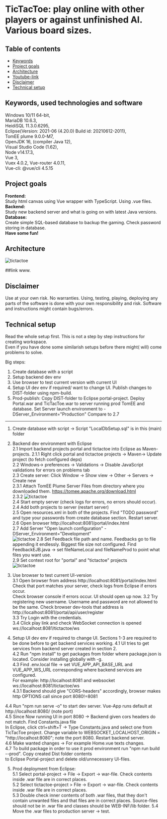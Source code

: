 # TicTacToe: play online with other players or against unfinished AI. Various board sizes.

## Table of contents
* [Keywords](#Keywords)
* [Project goals](#Projectgoals)
* [Architecture](#architecture)
* [Youtube-link](#link)
* [Disclaimer](#disclaimer)
* [Technical setup](#Setup)

## Keywords, used technologies and software
Windows 10/11 64-bit,<br>
MariaDB 10.6.3,<br>
HeidiSQL 11.3.0.6295, <br>
Eclipse(Version: 2021-06 (4.20.0) Build id: 20210612-2011), <br>
TomEE plume 9.0.0-M7, <br>
OpenJDK 16, (compiler Java 12), <br>
Visual Studio Code (1.62),<br>
Node v14.17.3, <br>
Vue 3, <br>
Vuex 4.0.2,
Vue-router 4.0.11, <br>
Vue-cli: @vue/cli 4.5.15

## Project goals

**Frontend:** <br>
Study html canvas using Vue wrapper with TypeScript. Using .vue files. <br>
**Backend:** <br>
Study new backend server and what is going on with latest Java versions.<br>
**Database:** <br>
Create simple SQL-based database to backup the gaming. Check password storing in database.<br>
**Have some fun!**<br>

## Architecture

 ![tictactoe](./OverAll.png)
 
##link
www.

## Disclaimer
Use at your own risk. No warranties. 
Using, testing, playing, deploying any parts of the software is done with your own responsibility and risk. Software and instructions might contain bugs/errors.

## Technical setup
Read the whole setup first. This is not a step by step instructions for creating workspace. <br>
Even if you have done some similarish setups before there might( will) come problems to solve.

Big steps:
1. Create database with a script 
2. Setup backend dev env
3. Use browser to test current version with current UI
4. Setup UI dev env if required/ want to change UI. Publish changes to DIST-folder using npm-build.
5. Prod-publish: Copy DIST-folder to Eclipse portal-project. Deploy Portal.war and TicTacToe.war to server running prod TomEE and database.
   Set Server launch environment to  -DServer_Environment="Production" Compare to  2.7
---
1. Create database with script -> Script "LocalDbSetup.sql" is in this (main) folder
2. Backend dev environment with Eclipse <br>
2.1 Import backend projects portal and tictactoe into Eclipse as Maven-projects. 
2.1.1 Right click portal and tictactoe projects -> Maven-> Update project (to fetch configured deps) <br>
2.2 Windows-> preferences -> Validations -> Disable JavaScript validations for errors on problems tab <br>
2.3 Create server: Click Window -> Show view -> Other -> Servers -> Create new <br>
2.3.1 Attach TomEE Plume Server Files from directory where you downloaded them. https://tomee.apache.org/download.html <br>
2.3.2 ![tictactoe](./ServerInEclipse.png) <br>
2.4 Start empty server (check logs for errors, no errors should occur). <br>
2.4 Add both projects to server (restart server) <br>
2.5 Open resources.xml in both of the projects. Find "TODO password" and type your passwords from create database section. Restart server.<br>
2.6 Open browser http://localhost:8081/portal/index.html  <br>
2.7 Add Server "Open launch configuration" -DServer_Environment="Development" <br>
![tictactoe](./AddLauncConfigurationEnvironment.png)
2.8 Set Feedback file path and name. Feedbacks go to file appending it endlessly. Biggest file size not configured.
	Find FeedbackEJB.java -> set fileNameLocal and fileNameProd to point what files you want use. <br>
2.9 Set context root for "portal" and "tictactoe" projects <br>
![tictactoe](./TomEEContextRoots.png) <br>
3. Use browser to test current UI-version <br>
3.1 Open browser from address http://localhost:8081/portal/index.html
    Check that port matches your server, check logs from Eclipse if errors occur. <br>
    Check browser console if errors occur.
    UI should open up now.
3.2 Try registering new username. Username and password are not allowed to be the same. Check browser dev-tools
	that address is http://localhost:8081/portal/api/user/register  <br>
3.3 Try Login with the credentials. <br>
3.4 Click play link and check WebSocket connection is opened ws://localhost:8081/tictactoe/ws <br>

4. Setup UI dev env if required to change UI. Sections 1-3 are required to be done before to get backend services working.
	4.1 UI tries to get services from backend server created in section 2. <br>
  	4.2 Run "npm install" to get packages from folder where package.json is located. Consider installing globally with -g. <br>
  	4.3 Find .env.local file -> set VUE_APP_API_BASE_URL and VUE_APP_WS_URL corresponding where backend services are configured. <br>
         For example: http://localhost:8081  and websocket ws://localhost:8081/tictactoe/ws <br>
  	4.3.1 Backend should give "CORS-headers" accordingly, browser makes http OPTIONS call since port 8080!=8081 <br>
  
  4.4 Run "npm run serve -o" to start dev server. Vue-App runs default at http://localhost:8080/ (note port) <br>
  4.5 Since Now running UI in port 8080 -> Backend given cors headers do not match. Find Constants.java file <br>
      In Eclipse, click ctrl+shift+T -> Type Constants.java and select one from TicTacToe project.
	  Change variable to WEBSOCKET_LOCALHOST_ORIGIN = "http://localhost:8080"; note the port 8080. Restart backend server. <br>
  4.6 Make wanted changes -> For example Home.vue texts changes.<br>
  4.7 To build package in order to use it prod environment run "npm run build --prod". Copy created Dist folder contents <br>
	  to Eclipse Portal-project and delete old/unnecessery UI-files.

5. Prod deployment from Eclipse: <br>
	5.1 Select portal-project ->  File -> Export -> war-file. Check contents inside .war file are in correct places. <br>
	5.2 Select tictactoe-project >  File -> Export -> war-file. Check contents inside .war file are in correct places.<br>
	5.3 Double check inner contents of both .war files, that they don't contain unwanted files and that files are
	 in correct places. Source-files should not be in .war file and classes should be WEB-INF/lib folder.
	5.4 Move the .war files to production server -> test.
